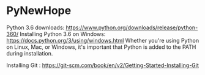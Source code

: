# PyNewHope

Python 3.6 downloads: https://www.python.org/downloads/release/python-360/
Installing Python 3.6 on Windows: https://docs.python.org/3/using/windows.html
Whether you're using Python on Linux, Mac, or Windows, it's important that Python is added to the PATH during installation.

Installing Git : https://git-scm.com/book/en/v2/Getting-Started-Installing-Git
